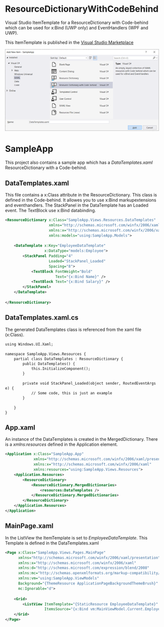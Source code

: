 # ResourceDictionaryWithCodeBehind
Visual Studio ItemTemplate for a ResourceDictionary with Code-behind which can be used for x:Bind (UWP only) and EventHandlers (WPF and UWP). 

This ItemTemplate is published in the [Visual Studio Marketplace](https://marketplace.visualstudio.com/items?itemName=FonsSonnemans.RDwCB)

![Add New Item dialog](/AddNewItem.png)

# SampleApp
This project also contains a sample app which has a *DataTemplates.xaml* ResourceDictionary with a Code-behind.

## DataTemplates.xaml
This file contains a x:Class attribute in the ResourceDictionary. This class is defined in the Code-behind. It allowes you to use x:Bind markupextensions and eventhandlers. The StackPanel in the DataTemplate has an Loaded event. The TextBlock use x:Bind databinding.

```xml
<ResourceDictionary x:Class="SampleApp.Views.Resources.DataTemplates"
                    xmlns="http://schemas.microsoft.com/winfx/2006/xaml/presentation"
                    xmlns:x="http://schemas.microsoft.com/winfx/2006/xaml"
                    xmlns:models="using:SampleApp.Models">

    <DataTemplate x:Key="EmployeeDataTemplate"
                  x:DataType="models:Employee">
        <StackPanel Padding="4"
                    Loaded="StackPanel_Loaded"
                    Spacing="8">
            <TextBlock FontWeight="Bold"
                       Text="{x:Bind Name}" />
            <TextBlock Text="{x:Bind Salary}" />
        </StackPanel>
    </DataTemplate>

</ResourceDictionary>
```

## DataTemplates.xaml.cs
The generated DataTemplates class is referenced from the xaml file (x:Class). 

```
using Windows.UI.Xaml;

namespace SampleApp.Views.Resources {
    partial class DataTemplates : ResourceDictionary {
        public DataTemplates() {
            this.InitializeComponent();
        }
        
        private void StackPanel_Loaded(object sender, RoutedEventArgs e) {
            // Some code, this is just an example
        }

    }
}
```

## App.xaml
An instance of the DataTemplates is created in the MergedDictionary. There is a *xmlns:resources* defined in the Application element.
```xml
<Application x:Class="SampleApp.App"
             xmlns="http://schemas.microsoft.com/winfx/2006/xaml/presentation"
             xmlns:x="http://schemas.microsoft.com/winfx/2006/xaml"
             xmlns:resources="using:SampleApp.Views.Resources">
    <Application.Resources>
        <ResourceDictionary>
            <ResourceDictionary.MergedDictionaries>
                <resources:DataTemplates />
            </ResourceDictionary.MergedDictionaries>
        </ResourceDictionary>
    </Application.Resources>
</Application>
```

## MainPage.xaml
In the ListView the ItemTemplate is set to *EmployeeDataTemplate*. This Template is defined in the DataTemplates.xaml

```xml
<Page x:Class="SampleApp.Views.Pages.MainPage"
      xmlns="http://schemas.microsoft.com/winfx/2006/xaml/presentation"
      xmlns:x="http://schemas.microsoft.com/winfx/2006/xaml"
      xmlns:d="http://schemas.microsoft.com/expression/blend/2008"
      xmlns:mc="http://schemas.openxmlformats.org/markup-compatibility/2006"
      xmlns:vm="using:SampleApp.ViewModels"
      Background="{ThemeResource ApplicationPageBackgroundThemeBrush}"
      mc:Ignorable="d">

    <Grid>
        <ListView ItemTemplate="{StaticResource EmployeeDataTemplate}"
                  ItemsSource="{x:Bind vm:MainViewModel.Current.Employees}" />
    </Grid>
</Page>
```
